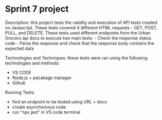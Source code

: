 # Sprint 7 project

Description: this project tests the validity and execution of API tests created on Javascript. These tests covered 4 different HTML requests - GET, POST, PULL, and DELETE. These tests used different endpoints from the Urban Grocers api docs to execute two main tests:
    - Check the response status code
    - Parse the response and check that the response body contains the expected data

Technologies and Techniques: these tests were ran using the following technologies and methods:
- VS CODE 
- Node.js + pacakage manager
- Github

Running Tests:
- find an endpoint to be tested using URL + docs
- create asynchronous code
- run "npx jest" in VS code terminal
